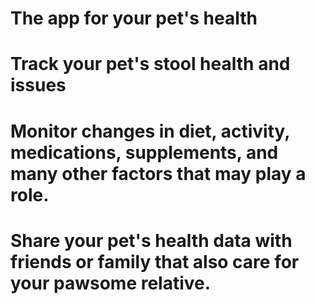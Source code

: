 # The app for your pet's health

# Track your pet's stool health and issues

# Monitor changes in diet, activity, medications, supplements, and many other factors that may play a role.

# Share your pet's health data with friends or family that also care for your pawsome relative.

